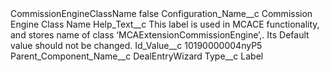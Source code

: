 <?xml version="1.0" encoding="UTF-8"?>
<CustomMetadata xmlns="http://soap.sforce.com/2006/04/metadata" xmlns:xsi="http://www.w3.org/2001/XMLSchema-instance" xmlns:xsd="http://www.w3.org/2001/XMLSchema">
    <label>CommissionEngineClassName</label>
    <protected>false</protected>
    <values>
        <field>Configuration_Name__c</field>
        <value xsi:type="xsd:string">Commission Engine Class Name</value>
    </values>
    <values>
        <field>Help_Text__c</field>
        <value xsi:type="xsd:string">This label is used in MCACE functionality, and stores name of class ‘MCAExtensionCommissionEngine’,. Its Default value should not be changed.</value>
    </values>
    <values>
        <field>Id_Value__c</field>
        <value xsi:type="xsd:string">10190000004nyP5</value>
    </values>
    <values>
        <field>Parent_Component_Name__c</field>
        <value xsi:type="xsd:string">DealEntryWizard</value>
    </values>
    <values>
        <field>Type__c</field>
        <value xsi:type="xsd:string">Label</value>
    </values>
</CustomMetadata>

